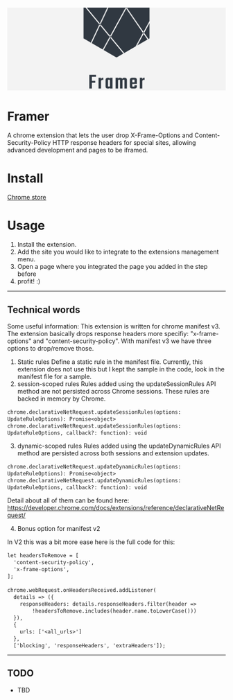 ![Framer logo](https://github.com/MartinWie/Framer/blob/main/Framer_logo.png)

# Framer
A chrome extension that lets the user drop X-Frame-Options and Content-Security-Policy HTTP response headers for special sites, allowing advanced development and pages to be iframed.

# Install
[Chrome store](tbd)

# Usage
1. Install the extension.
2. Add the site you would like to integrate to the extensions management menu.
3. Open a page where you integrated the page you added in the step before
4. profit! :)

---

## Technical words
Some useful information:
This extension is written for chrome manifest v3.
The extension basically drops response headers more specifiy: "x-frame-options" and "content-security-policy".
With manifest v3 we have three options to drop/remove those.
1) Static rules
Define a static rule in the manifest file. Currently, this extension does not use this but I kept the sample in the code, look in the manifest file for a sample.
2) session-scoped rules
Rules added using the updateSessionRules API method are not persisted across Chrome sessions. These rules are backed in memory by Chrome.

```
chrome.declarativeNetRequest.updateSessionRules(options: UpdateRuleOptions): Promise<object>
chrome.declarativeNetRequest.updateSessionRules(options: UpdateRuleOptions, callback?: function): void
```

3) dynamic-scoped rules
Rules added using the updateDynamicRules API method are persisted across both sessions and extension updates.

```
chrome.declarativeNetRequest.updateDynamicRules(options: UpdateRuleOptions): Promise<object>
chrome.declarativeNetRequest.updateDynamicRules(options: UpdateRuleOptions, callback?: function): void
```

Detail about all of them can be found here:
https://developer.chrome.com/docs/extensions/reference/declarativeNetRequest/

4) Bonus option for manifest v2

In V2 this was a bit more ease here is the full code for this:

```
let headersToRemove = [
  'content-security-policy',
  'x-frame-options',
];

chrome.webRequest.onHeadersReceived.addListener(
  details => ({
    responseHeaders: details.responseHeaders.filter(header =>
        !headersToRemove.includes(header.name.toLowerCase()))
  }),
  {
    urls: ['<all_urls>']
  },
  ['blocking', 'responseHeaders', 'extraHeaders']);

```

---

## TODO
- TBD

